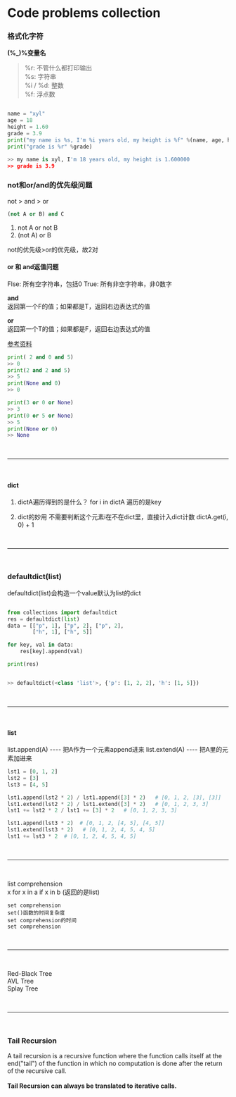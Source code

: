 # Code problems collection

### 格式化字符
**(%_)%变量名**
> %r: 不管什么都打印输出  
> %s: 字符串  
> %i / %d: 整数  
> %f: 浮点数  

```python

name = "xyl"
age = 18
height = 1.60
grade = 3.9
print("my name is %s, I'm %i years old, my height is %f" %(name, age, height))
print("grade is %r" %grade)

>> my name is xyl, I'm 18 years old, my height is 1.600000
>> grade is 3.9

```



### not和or/and的优先级问题
not > and > or

```python
(not A or B) and C
```

1. not A or not B
2. (not A) or B

not的优先级>or的优先级，故2对


#### or 和 and返值问题  
Flse: 所有空字符串，包括0
True: 所有非空字符串，非0数字
<br>

**and**  
返回第一个F的值；如果都是T，返回右边表达式的值
<br>

**or**  
返回第一个T的值；如果都是F，返回右边表达式的值

[参考资料](https://blog.csdn.net/weixin_39875760/article/details/109931256?utm_medium=distribute.pc_relevant.none-task-blog-2~default~baidujs_baidulandingword~default-0.pc_relevant_default&spm=1001.2101.3001.4242.1&utm_relevant_index=3)

```python
print( 2 and 0 and 5)  
>> 0
print(2 and 2 and 5)
>> 5
print(None and 0)
>> 0

print(3 or 0 or None)  
>> 3
print(0 or 5 or None)
>> 5
print(None or 0)
>> None
```
<br>

--------
<br>

#### dict

1. dictA遍历得到的是什么？
   for i in dictA 遍历的是key
   
2. dict的妙用
   不需要判断这个元素i在不在dict里，直接计入dict计数
   dictA.get(i, 0) + 1
<br>

-----------
<br>

### defaultdict(list)
defaultdict(list)会构造一个value默认为list的dict
```python

from collections import defaultdict
res = defaultdict(list)
data = [["p", 1], ["p", 2], ["p", 2], 
        ["h", 1], ["h", 5]]

for key, val in data:
    res[key].append(val)

print(res)


>> defaultdict(<class 'list'>, {'p': [1, 2, 2], 'h': [1, 5]})
```
<br>

--------
<br>

#### list
list.append(A) ---- 把A作为一个元素append进来
list.extend(A) ---- 把A里的元素加进来

```python
lst1 = [0, 1, 2]
lst2 = [3]
lst3 = [4, 5]

lst1.append(lst2 * 2) / lst1.append([3] * 2)   # [0, 1, 2, [3], [3]]
lst1.extend(lst2 * 2) / lst1.extend([3] * 2)   # [0, 1, 2, 3, 3]
lst1 += lst2 * 2 / lst1 += [3] * 2   # [0, 1, 2, 3, 3]

lst1.append(lst3 * 2)  # [0, 1, 2, [4, 5], [4, 5]]
lst1.extend(lst3 * 2)   # [0, 1, 2, 4, 5, 4, 5]
lst1 += lst3 * 2  # [0, 1, 2, 4, 5, 4, 5]

```
<br>

-----------
<br>

list comprehension  
x for x in a if x in b (返回的是list)  
```
set comprehension
set()函数的时间复杂度
set comprehension的时间
set comprehension 
```
<br>

-----------
<br>

Red-Black Tree  
AVL Tree  
Splay Tree  

<br>

-----------
<br>

### Tail Recursion
A tail recursion is a recursive function where the function calls itself at the end("tail") of the function in which no computation is done after the return of the recursive call.  
<br>
**Tail Recursion can always be translated to iterative calls.**



